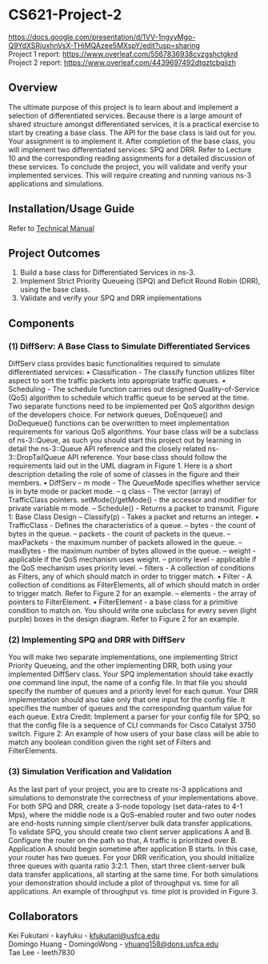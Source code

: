 # CS621-Project-2
https://docs.google.com/presentation/d/1VV-1ngyyMgo-Q9YdXSRjuxhnVsX-THiMQAzee5MXspY/edit?usp=sharing   
Project 1 report: https://www.overleaf.com/5567836938cvzgshctgkrd      
Project 2 report: https://www.overleaf.com/4439697492dtgztcbqjjzh    

## Overview
The ultimate purpose of this project is to learn about and implement a selection of differentiated services. Because
there is a large amount of shared structure amongst differentiated services, it is a practical exercise to start by
creating a base class. The API for the base class is laid out for you. Your assignment is to implement it.
After completion of the base class, you will implement two differentiated services: SPQ and DRR. Refer to Lecture
10 and the corresponding reading assignments for a detailed discussion of these services. To conclude the project, you
will validate and verify your implemented services. This will require creating and running various ns-3 applications
and simulations.

## Installation/Usage Guide
Refer to [Technical Manual](Technical_Manual.md)

## Project Outcomes
1. Build a base class for Differentiated Services in ns-3.
2. Implement Strict Priority Queueing (SPQ) and Deficit Round Robin (DRR), using the base class.
3. Validate and verify your SPQ and DRR implementations
## Components
### (1) DiffServ: A Base Class to Simulate Differentiated Services
DiffServ class provides basic functionalities required to simulate differentiated services:
• Classification - The classify function utilizes filter aspect to sort the traffic packets into appropriate traffic
queues.
• Scheduling - The schedule function carries out designed Quality-of-Service (QoS) algorithm to schedule which
traffic queue to be served at the time.
Two separate functions need to be implemented per QoS algorithm design of the developers choice. For network
queues, DoEnqueue() and DoDequeue() functions can be overwritten to meet implementation requirements for
various QoS algorithms.
Your base class will be a subclass of ns-3::Queue, as such you should start this project out by learning in detail
the ns-3::Queue API reference and the closely related ns-3::DropTailQueue API reference.
Your base class should follow the requirements laid out in the UML diagram in Figure 1.
Here is a short description detailing the role of some of classes in the figure and their members.
• DiffServ
– m mode - The QueueMode specifies whether service is in byte mode or packet mode.
– q class - The vector (array) of TrafficClass pointers. setMode()/getMode() - the accessor and modifier
for private variable m mode.
– Schedule() - Returns a packet to transmit.
Figure 1: Base Class Design
– Classify(p) - Takes a packet and returns an integer.
• TrafficClass - Defines the characteristics of a queue.
– bytes - the count of bytes in the queue.
– packets - the count of packets in the queue.
– maxPackets - the maximum number of packets allowed in the queue.
– maxBytes - the maximum number of bytes allowed in the queue.
– weight - applicable if the QoS mechanism uses weight.
– priority level - applicable if the QoS mechanism uses priority level.
– filters - A collection of conditions as Filters, any of which should match in order to trigger match.
• Filter - A collection of conditions as FilterElements, all of which should match in order to trigger match.
Refer to Figure 2 for an example.
– elements - the array of pointers to FilterElement.
• FilterElement - a base class for a primitive condition to match on. You should write one subclass for every
seven (light purple) boxes in the design diagram. Refer to Figure 2 for an example.
### (2) Implementing SPQ and DRR with DiffServ
You will make two separate implementations, one implementing Strict Priority Queueing, and the other implementing DRR, both using your implemented DiffServ class.
Your SPQ implementation should take exactly one command line input, the name of a config file. In that file you
should specify the number of queues and a priority level for each queue.
Your DRR implementation should also take only that one input for the config file. It specifies the number of queues
and the corresponding quantum value for each queue.
Extra Credit: Implement a parser for your config file for SPQ, so that the config file is a sequence of CLI commands
for Cisco Catalyst 3750 switch.
Figure 2: An example of how users of your base class will be able to match any boolean condition given the right
set of Filters and FilterElements.
### (3) Simulation Verification and Validation
As the last part of your project, you are to create ns-3 applications and simulations to demonstrate the correctness
of your implementations above. For both SPQ and DRR, create a 3-node topology (set data-rates to 4-1 Mps),
where the middle node is a QoS-enabled router and two outer nodes are end-hosts running simple client/server
bulk data transfer applications.
To validate SPQ, you should create two client server applications A and B. Configure the router on the path so
that, A traffic is prioritized over B. Application A should begin sometime after application B starts. In this case,
your router has two queues.
For your DRR verification, you should initialize three queues with quanta ratio 3:2:1. Then, start three client-server
bulk data transfer applications, all starting at the same time.
For both simulations your demonstration should include a plot of throughput vs. time for all applications. An
example of throughput vs. time plot is provided in Figure 3.
## Collaborators 
Kei Fukutani - kayfuku - kfukutani@usfca.edu   
Domingo Huang - DomingoWong - yhuang158@dons.usfca.edu  
Tae Lee - leeth7830  


